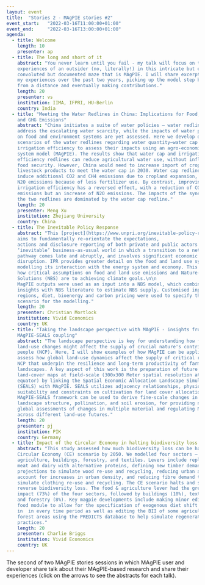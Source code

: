 ```yaml
---
layout: event
title:  "Stories 2 - MAgPIE stories #2"
event_start:   "2022-03-16T11:00:00+01:00"
event_end:     "2022-03-16T13:00:00+01:00"
agenda:
  - title: Welcome
    length: 10
    presenter: ap
  - title: The long and short of it
    abstract: "You never learn until you fail - my talk will focus on the
    experiences of an outsider (no, literally!) in this intricate but explicit,
    convoluted but documented maze that is MAgPIE. I will share excerpts about
    my experiences over the past two years, picking up the model step by step
    from a distance and eventually making contributions."
    length: 20
    presenter: vs
    institution: IIMA, IFPRI, HU-Berlin
    country: India
  - title: "Meeting the Water Redlines in China: Implications for Food, Trade,
    and GHG Emissions"
    abstract: "China initiates a suite of water policies – water redlines to
    address the escalating water scarcity, while the impacts of water policies
    on food and environment systems are yet assessed. Here we develop detailed
    scenarios of the water redlines regarding water quantity–water cap and
    irrigation efficiency to assess their impacts using an agro-economic land
    system model (MAgPIE). The results show that water cap and irrigation
    efficiency redlines can reduce agricultural water use, without influencing
    food security. However, China would need to increase import of crops and
    livestock products to meet the water cap in 2030. Water cap redline can
    induce additional CO2 and CH4 emissions due to cropland expansion, but fewer
    N2O emissions because of less fertilizer use. By contrast, improving
    irrigation efficiency has a reversed effect, with a reduction of CO2 and CH4
    emissions but an increase of N2O emissions. The impacts of the synergy of
    the two redlines are dominated by the water cap redline."
    length: 20
    presenter: Meng Xu
    institution: Zhejiang University
    country: China
  - title: The Inevitable Policy Response
    abstract: "This [project](https://www.unpri.org/inevitable-policy-response/the-inevitable-policy-response-2021-forecast-policy-scenario-and-15c-required-policy-scenario/8726.article)
    aims to fundamentally re-orientate the expectations,
    actions and disclosure reporting of both private and public actors toward an
    ‘inevitable’ business-as-usual world in which a transition to a net zero
    pathway comes late and abruptly, and involves significant economic
    disruption. IPR provides greater detail on the food and land use system in
    modelling its interaction with the energy system and economy. This reveals
    how critical assumptions on food and land use emissions and Nature-Based
    Solutions (NBS) are to achieving climate goals.\n\n
    MagPIE outputs were used as an input into a NBS model, which combined MAgPIE
    insights with NBS literature to estimate NBS supply. Customised inputs on
    regions, diet, bioenergy and carbon pricing were used to specify the
    scenario for the modelling."
    length: 20
    presenter: Christian Mortlock
    institution: Vivid Economics
    country: UK
  - title: "Taking the landscape perspective with MAgPIE - insights from the
    MAgPIE-SEALS coupling"
    abstract: "The landscape perspective is key for understanding how future
    land-use changes might affect the supply of crucial nature's contribution to
    people (NCP). Here, I will show examples of how MAgPIE can be applied to
    assess how global land-use dynamics affect the supply of critical regulating
    NCP that underpin the resilience and long-term productivity of farmed
    landscapes. A key aspect of this work is the preparation of future
    land-cover maps at field-scale (300x300 Meter spatial resolution at the
    equator) by linking the Spatial Economic Allocation Landscape Simulator
    (SEALS) with MAgPIE. SEALS utilizes adjacency relationships, physical
    suitability and constraints on cultivation for land cover allocation. The
    MAgPIE-SEALS framework can be used to derive fine-scale changes in
    landscape structure, pollination, and soil erosion, for providing nuanced
    global assessments of changes in multiple material and regulating NCP
    across different land-use futures."
    length: 20
    presenter: pj
    institution: PIK
    country: Germany
  - title: Impact of the Circular Economy in halting biodiversity loss
    abstract: "This study assessed how much biodiversity loss can be halted in a
    Circular Economy (CE) scenario by 2050. We modelled four sectors – food &
    agriculture, buildings, forestry, and textiles. Levers include replacing
    meat and dairy with alternative proteins, defining new timber demand
    projections to simulate wood re-use and recycling, reducing urban areas to
    account for increases in urban density, and reducing fibre demand to
    simulate clothing re-use and recycling. The CE scenario halts and starts to
    reverse biodiversity loss. The food & agriculture lever had the greatest
    impact (73%) of the four sectors, followed by buildings (10%), textiles (9%)
    and forestry (8%). Key magpie developments include making minor edits to the
    food module to allow for the specification of exogenous diet shift scenarios
    in  in every time period as well as editing the BII of some agricultural and
    forest areas using the PREDICTS database to help simulate regenerative
    practices."
    length: 20
    presenter: Charlie Briggs
    institution: Vivid Economics
    country: UK
---
```


The second of two MAgPIE stories sessions in which MAgPIE user and developer
share talk about their MAgPIE-based research and share their experiences (click
on the arrows to see the abstracts for each talk).
